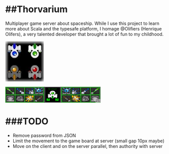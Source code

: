 ##Thorvarium
==============

Multiplayer game server about spaceship. While I use this project to learn more about Scala and the typesafe platform,
I homage @Olifiers (Henrique Olifers), a very talented developer that brought a lot of fun to my childhood.

![Ships](https://raw.githubusercontent.com/ghophp/thorvarium/master/screens/ships.jpg "Ships")

![Weapons and Skills](https://raw.githubusercontent.com/ghophp/thorvarium/master/screens/weapons.gif "Weapons and Skills")

###TODO
=======

* Remove password from JSON
* Limit the movement to the game board at server (small gap 10px maybe)
* Move on the client and on the server parallel, then authority with server

